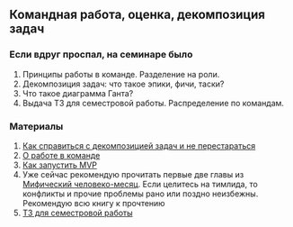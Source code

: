## Командная работа, оценка, декомпозиция задач

### Если вдруг проспал, на семинаре было
1. Принципы работы в команде. Разделение на роли. 
2. Декомпозиция задач: что такое эпики, фичи, таски?
3. Что такое диаграмма Ганта?
4. Выдача ТЗ для семестровой работы. Распределение по командам.

### Материалы
1. [Как справиться с декомпозицией задач и не перестараться](https://habr.com/ru/companies/sportmaster_lab/articles/515910/)
2. [О работе в команде](https://habr.com/ru/articles/452712/)
3. [Как запустить MVP](https://habr.com/ru/companies/oleg-bunin/articles/561524/)
4. Уже сейчас рекомендую прочитать первые две главы из [Мифический человеко-месяц](). Если целитесь на тимлида, то конфликты и прочие проблемы рано или поздно неизбежны. Рекомендую всю книгу к прочтению
5. [ТЗ для семестровой работы](/BigTask/BigTask.md)